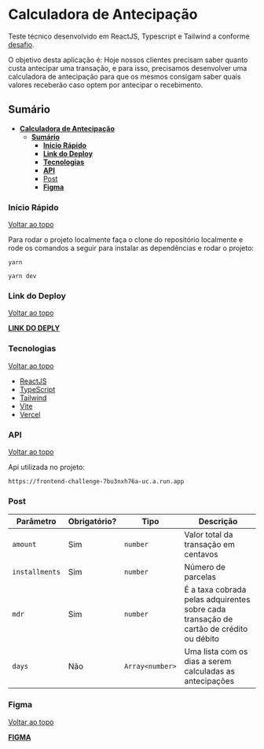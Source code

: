 # **Calculadora de Antecipação**

Teste técnico desenvolvido em ReactJS, Typescript e Tailwind a conforme [desafio](https://github.com/hashlab/hiring/blob/master/challenges/pt-br/front-challenge.md).

O objetivo desta aplicação é: Hoje nossos clientes precisam saber quanto custa antecipar uma transação, e para isso, precisamos desenvolver uma calculadora de antecipação para que os mesmos consigam saber quais valores receberão caso optem por antecipar o recebimento.

## **Sumário**

- [**Calculadora de Antecipação**](#calculadora-de-antecipação)
  - [**Sumário**](#sumário)
    - [**Início Rápido**](#início-rápido)
    - [**Link do Deploy**](#link-do-deploy)
    - [**Tecnologias**](#tecnologias)
    - [**API**](#api)
    - [Post](#post)
    - [**Figma**](#figma)

### **Início Rápido**

[Voltar ao topo](#sumário)

Para rodar o projeto localmente faça o clone do repositório localmente e rode os comandos a seguir para instalar as dependências e rodar o projeto:

```shell
yarn

yarn dev
```

### **Link do Deploy**

[Voltar ao topo](#sumário)

[**LINK DO DEPLY**](https://teste-tecnico-frontend-one.vercel.app/)

### **Tecnologias**

[Voltar ao topo](#sumário)

- [ReactJS](https://reactjs.org/)
- [TypeScript](https://www.typescriptlang.org/)
- [Tailwind](https://tailwindcss.com/)
- [Vite](https://vitejs.dev/)
- [Vercel](https://vercel.com/)

### **API**

[Voltar ao topo](#sumário)

Api utilizada no projeto:

`https://frontend-challenge-7bu3nxh76a-uc.a.run.app`

### Post

| Parâmetro      | Obrigatório? | Tipo            | Descrição                                                                              |
| -------------- | ------------ | --------------- | -------------------------------------------------------------------------------------- |
| `amount`       | Sim          | `number`        | Valor total da transação em centavos                                                   |
| `installments` | Sim          | `number`        | Número de parcelas                                                                     |
| `mdr`          | Sim          | `number`        | É a taxa cobrada pelas adquirentes sobre cada transação de cartão de crédito ou débito |
| `days`         | Não          | `Array<number>` | Uma lista com os dias a serem calculadas as antecipações                               |

### **Figma**

[Voltar ao topo](#sumário)

[**FIGMA**](https://www.figma.com/file/ipV80xJ29T7rdz0Aoo7xWv/Antecipation?node-id=0%3A1)
